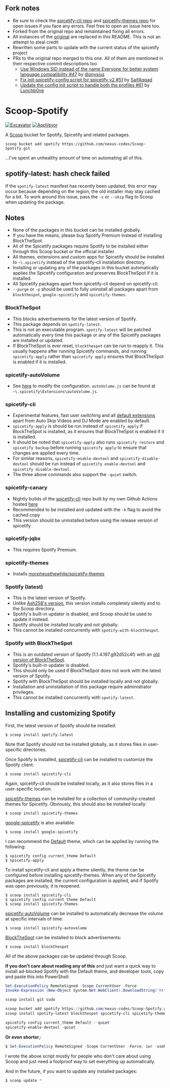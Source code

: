 <!-- markdownlint-disable MD010 -->
<!-- markdownlint-disable MD014 -->
<!-- markdownlint-disable MD037 -->
<!-- markdownlint-disable MD040 -->
<!-- markdownlint-disable MD046 -->

## Fork notes

- Be sure to check the [spicetify-cli repo](https://github.com/khanhas/spicetify-cli/issues) and [spicetify-themes repo](https://github.com/morpheusthewhite/spicetify-themes/issues) for open issues if you face any errors. Feel free to open an issue here too.
- Forked from the original repo and remaintained fixing all errors.
- All instances of the [original](https://github.com/TheRandomLabs/Scoop-Spotify) are replaced in this README. This is not an attempt to steal credit
- Rewritten some parts to update with the current status of the spicetify project
- PRs to the original repo merged to this one. All of them are mentioned in their respective commit descriptions too
  - [Use Windows SID instead of the name Everyone for better system language compatibility #47](https://github.com/TheRandomLabs/Scoop-Spotify/pull/47) by [dionysius](https://github.com/dionysius)
  - [Fix init-spicetify-config script for spicetify v2 #51](https://github.com/TheRandomLabs/Scoop-Spotify/pull/51) by [SaifAqqad](https://github.com/SaifAqqad)
  - [Update the config init script to handle both the profiles #61](https://github.com/TheRandomLabs/Scoop-Spotify/pull/61) by [Lunchb0ne](https://github.com/Lunchb0ne)

# Scoop-Spotify
[![Excavator](https://github.com/nexus-codes/Scoop-Spotify/actions/workflows/excavator.yml/badge.svg)](https://github.com/nexus-codes/Scoop-Spotify/actions/workflows/excavator.yml) [![AppVeyor](https://ci.appveyor.com/api/projects/status/github/nexus-codes/scoop-spotify?branch=master&svg=true)](https://ci.appveyor.com/project/dopewind/scoop-spotify) 

A [Scoop](https://github.com/lukesampson/scoop) bucket for Spotify, Spicetify and related packages.

    scoop bucket add spotify https://github.com/nexus-codes/Scoop-Spotify.git

...I've spent an unhealthy amount of time on automating all of this.

## spotify-latest: hash check failed

If the `spotify-latest` manifest has recently been updated, this error may occur because
depending on the region, the old installer may stay cached for a bit. To work around this
issue, pass the `-s` or `--skip` flag to Scoop when updating the package.

## Notes

- None of the packages in this bucket can be installed globally.
- If you have the means, please buy Spotify Premium instead of installing BlockTheSpot.
- All of the Spicetify packages require Spotify to be installed either through this Scoop bucket or
  the official installer.
- All themes, extensions and custom apps for Spicetify should be installed to `~\.spicetify`
  instead of the spicetify-cli installation directory.
- Installing or updating any of the packages in this bucket automatically applies the Spicetify
  configuration and preserves BlockTheSpot if it is installed.
- All Spicetify packages apart from spicetify-cli depend on spicetify-cli.
- `--purge` or `-p` should be used to fully uninstall all packages apart from `blockthespot`,
  `google-spicetify` and `spicetify-themes`.

### BlockTheSpot

- This blocks advertisements for the latest version of Spotify.
- This package depends on `spotify-latest`.
- This is not an executable program. `spotify-latest` will be patched automatically every time this
  package or any of the Spicetify packages are installed or updated.
- If BlockTheSpot is ever reset, `blockthespot` can be run to reapply it. This usually happens
  after running Spicetify commands, and running `spicetify-apply` rather than `spicetify apply`
  ensures that BlockTheSpot is enabled if it is installed.

### spicetify-autoVolume

- See
  [here](https://github.com/amanharwara/spicetify-autoVolume#changing-the-intervalminimum-volume)
  to modify the configuration. `autoVolume.js` can be found at
  `~\.spicetify\Extensions\autoVolume.js`.

### spicetify-cli

- Experimental features, fast user switching and all
  [default extensions](https://github.com/khanhas/spicetify-cli/wiki/Extensions) apart from Auto Skip
  Videos and DJ Mode are enabled by default.
- `spicetify-apply` is should be run instead of `spicetify apply` if BlockTheSpot is installed, as
  it ensures that BlockTheSpot is enabled if it is installed.
- It should be noted that `spicetify-apply` also runs `spicetify restore` and `spicetify backup`
  before running `spicetify apply` to ensure that changes are applied every time.
- For similar reasons, `spicetify-enable-devtool` and `spicetify-disable-devtool` should be run
  instead of `spicetify enable-devtool` and `spicetify disable-devtool`.
- The three above commands also support the `-quiet` switch.

### spicetify-canary

- Nightly builds of the [spicetify-cli](https://github.com/khanhas/spicetify-cli) repo built by my own Github Actions hosted [here](https://github.com/nexus-codes/spicetify-builds)
- Recommended to be installed and updated with the `-k` flag to avoid the cached copy
- This version should be uninstalled before using the release version of spicetify

### spicetify-jqbx

- This requires Spotify Premium.

### spicetify-themes

- Installs [morpheusthewhite/spicetify-themes](https://github.com/morpheusthewhite/spicetify-themes)

### Spotify (latest)

- This is the latest version of Spotify.
- Unlike [Ash258's version](https://github.com/Ash258/scoop-Ash258/blob/master/bucket/Spotify.json),
  this version installs completely silently and to the Scoop directory.
- Spotify's built-in updater is disabled, and Scoop should be used to update it instead.
- Spotify should be installed locally and not globally.
- This cannot be installed concurrently with `spotify-with-blockthespot`.

### Spotify with BlockTheSpot

- This is an outdated version of Spotify (1.1.4.197.g92d52c4f) with an
  [old version of BlockTheSpot](https://github.com/master131/BlockTheSpot).
- Spotify's built-in updater is disabled.
- This should only be used if BlockTheSpot does not work with the latest version of Spotify.
- Spotify with BlockTheSpot should be installed locally and not globally.
- Installation and uninstallation of this package require administrator privileges.
- This cannot be installed concurrently with `spotify-latest`.

## Installing and customizing Spotify

First, the latest version of Spotify should be installed:

    $ scoop install spotify-latest

Note that Spotify should not be installed globally, as it stores files in user-specific directories.

Once Spotify is installed, [spicetify-cli](https://github.com/khanhas/spicetify-cli) can be
installed to customize the Spotify client:

    $ scoop install spicetify-cli

Again, spicetify-cli should be installed locally, as it also stores files in a user-specific
location.

[spicetify-themes](https://github.com/morpheusthewhite/spicetify-themes) can be installed for
a collection of community-created themes for Spicetify. Obviously, this should also be installed
locally:

    $ scoop install spicetify-themes

[google-spicetify](https://github.com/khanhas/google-spicetify) is also available:

    $ scoop install google-spicetify

I can recommend the
[Default](https://github.com/morpheusthewhite/spicetify-themes/tree/master/Default)
theme, which can be applied by running the following:

    $ spicetify config current_theme Default
    $ spicetify-apply

To install spicetify-cli and apply a theme silently, the theme can be configured before installing
spicetify-themes. When any of the Spicetify packages are installed, the current configuration
is applied, and if Spotify was open previously, it is reopened.

    $ scoop install spicetify-cli
    $ spicetify config current_theme Default
    $ scoop install spicetify-themes

[spicetify-autoVolume](https://github.com/amanharwara/spicetify-autoVolume#changing-the-intervalminimum-volume)
can be installed to automatically decrease the volume at specific intervals of time:

    $ scoop install spicetify-autovolume

[BlockTheSpot](https://github.com/mrpond/BlockTheSpot) can be installed to block advertisements:

    $ scoop install blockthespot

All of the above packages can be updated through Scoop.

**If you don't care about reading any of this** and just want a quick way to install ad-blocked
Spotify with the Default theme, and developer tools, copy and paste this into
PowerShell:

```powershell
Set-ExecutionPolicy RemoteSigned -Scope CurrentUser -Force
Invoke-Expression (New-Object System.Net.WebClient).DownloadString('https://get.scoop.sh')

scoop install git sudo

scoop bucket add spotify https://github.com/nexus-codes/Scoop-Spotify.git
scoop install spotify-latest blockthespot spicetify-cli spicetify-themes spicetify-autovolume

spicetify config current_theme Default --quiet
spicetify-enable-devtool -quiet
```

**Or even shorter**,:

```powershell
$ Set-ExecutionPolicy RemoteSigned -Scope CurrentUser -Force; iwr -useb https://raw.githubusercontent.com/TheRandomLabs/Scoop-Spotify/master/basic-setup.ps1 | iex
```

I wrote the above script mostly for people who don't care about using Scoop and just need a
foolproof way to set everything up automatically.

And in the future, if you want to update any installed packages:

```powershell
$ scoop update *
```
